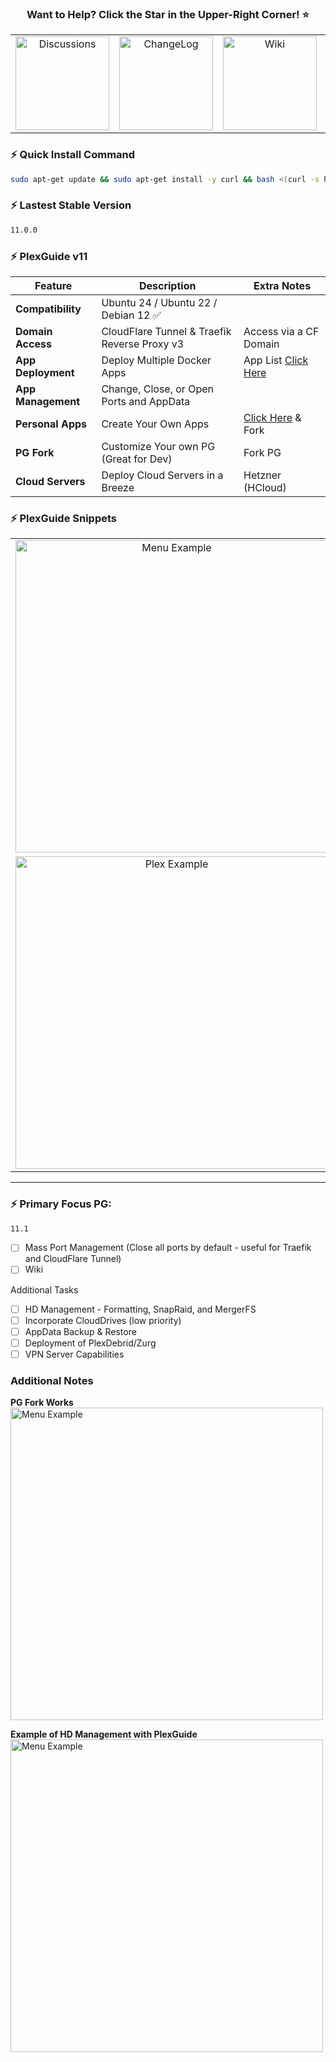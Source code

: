 <h3 align="center">Want to Help? Click the Star in the Upper-Right Corner! ⭐</h2>

<p align="center">
  <table align="center" border="0">
    <tr>
      <td align="center"><a href="https://github.com/plexguide/PlexGuide.com/discussions"><img src="https://i.imgur.com/uUZlvY6.png" alt="Discussions" width="150"></a></td>
      <td align="center"><a href="https://github.com/plexguide/PlexGuide.com/wiki/Change-Log"><img src="https://i.imgur.com/5sZSukx.png" alt="ChangeLog" width="150"></a></td>
      <td align="center"><a href="https://github.com/plexguide/PlexGuide.com/wiki"><img src="https://i.imgur.com/YNf9ps0.png" alt="Wiki" width="150"></a></td>
      <td align="center"><a href="https://github.com/plexguide/PlexGuide.com/wiki/Donations"><img src="https://i.imgur.com/1TAkRpM.png" alt="Donate" width="150"></a></td>
    </tr>
  </table>
</p>

### ⚡ Quick Install Command

```bash
sudo apt-get update && sudo apt-get install -y curl && bash <(curl -s https://raw.githubusercontent.com/plexguide/Installer/v11/install_menu.sh)
```

### ⚡ Lastest Stable Version
```bash
11.0.0
```

### ⚡ PlexGuide v11

| **Feature**        | Description                                                                                           | **Extra Notes**
|--------------------|-------------------------------------------------------------------------------------------------------|----------------------------|
| **Compatibility**  | Ubuntu 24 / Ubuntu 22 / Debian 12 ✅                                                                   |
| **Domain Access**  | CloudFlare Tunnel & Traefik Reverse Proxy v3                                                          | Access via a CF Domain
| **App Deployment** | Deploy Multiple Docker Apps | App List [Click Here](https://github.com/plexguide/Apps)
| **App Management** | Change, Close, or Open Ports and AppData |
| **Personal Apps**  | Create Your Own Apps | [Click Here](https://github.com/plexguide/AppsFork) & Fork
| **PG Fork**  | Customize Your own PG (Great for Dev) | Fork PG
| **Cloud Servers**  | Deploy Cloud Servers in a Breeze | Hetzner (HCloud)



### ⚡ PlexGuide Snippets

<p align="center">
  <table align="center">
    <tr>
      <td align="center"><img src="https://i.imgur.com/hIbmdWr.jpeg" alt="Menu Example" width="500"></td>
      <td align="center"><img src="https://i.imgur.com/TNy3rmn.jpeg" alt="Plex Example" width="500"></td>
    </tr>
    <tr>
      <td align="center"><img src="https://i.imgur.com/HDJ6kPL.jpeg" alt="Plex Example" width="500"></td>
      <td align="center"><img src="https://i.imgur.com/uemOQUJ.jpeg" alt="Plex Example" width="500"></td>
    </tr>
  </table>
</p>

----

### ⚡ Primary Focus PG: 
```bash
11.1
```
- [ ] Mass Port Management (Close all ports by default - useful for Traefik and CloudFlare Tunnel)
- [ ] Wiki

Additional Tasks
- [ ] HD Management - Formatting, SnapRaid, and MergerFS
- [ ] Incorporate CloudDrives (low priority)
- [ ] AppData Backup & Restore  
- [ ] Deployment of PlexDebrid/Zurg
- [ ] VPN Server Capabilities

### **Additional Notes**

**PG Fork Works**<br>
<img src="https://i.imgur.com/AhSpjrL.jpeg" alt="Menu Example" width="500">

**Example of HD Management with PlexGuide**<br>
<img src="https://i.imgur.com/muqXL24.jpeg" alt="Menu Example" width="500">
